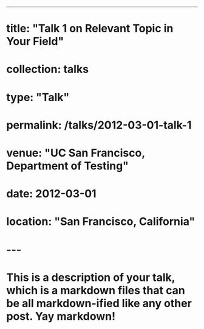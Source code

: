 ---
# title: "Talk 1 on Relevant Topic in Your Field"
# collection: talks
# type: "Talk"
# permalink: /talks/2012-03-01-talk-1
# venue: "UC San Francisco, Department of Testing"
# date: 2012-03-01
# location: "San Francisco, California"
# ---

# This is a description of your talk, which is a markdown files that can be all markdown-ified like any other post. Yay markdown!
